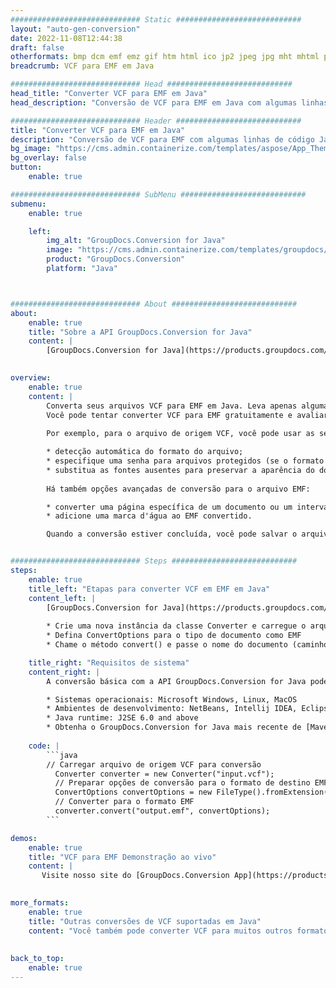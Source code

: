 ```yaml
---
############################# Static ############################
layout: "auto-gen-conversion"
date: 2022-11-08T12:44:38
draft: false
otherformats: bmp dcm emf emz gif htm html ico jp2 jpeg jpg mht mhtml png psb psd svg svgz tga tif tiff webp wmf wmz
breadcrumb: VCF para EMF em Java

############################# Head ############################
head_title: "Converter VCF para EMF em Java"
head_description: "Conversão de VCF para EMF em Java com algumas linhas de código. Converta mais de 160 formatos de arquivo usando a API de conversão de documentos do GroupDocs para Java"

############################# Header ############################
title: "Converter VCF para EMF em Java"
description: "Conversão de VCF para EMF com algumas linhas de código Java"
bg_image: "https://cms.admin.containerize.com/templates/aspose/App_Themes/V3/images/bg/header1.png"
bg_overlay: false
button:
    enable: true

############################# SubMenu ############################
submenu:
    enable: true

    left:
        img_alt: "GroupDocs.Conversion for Java"
        image: "https://cms.admin.containerize.com/templates/groupdocs/images/product-logos/90x90-noborder/groupdocs-conversion-java.png"
        product: "GroupDocs.Conversion"
        platform: "Java"



############################# About ############################
about:
    enable: true
    title: "Sobre a API GroupDocs.Conversion for Java"
    content: |
        [GroupDocs.Conversion for Java](https://products.groupdocs.com/conversion/java/) é uma API avançada de conversão de formato de arquivo para conversão entre formatos populares de imagem e documento, como Microsoft Office, OpenDocument, PDF, HTML, e-mail, CAD. e muito mais com apenas algumas linhas de código. A API nativa detecta automaticamente os formatos dos documentos originais e oferece muitas opções para personalizar os documentos convertidos. Juntamente com a função de extrair informações de um documento, ele também suporta o armazenamento em cache dos resultados da conversão para o disco local por padrão. No entanto, qualquer tipo de armazenamento em cache pode ser suportado pela implementação das interfaces apropriadas - Amazon S3, Dropbox, Google Drive, Windows Azure, Reddis ou quaisquer outras.
    

overview:
    enable: true
    content: |
        Converta seus arquivos VCF para EMF em Java. Leva apenas algumas linhas de código Java em qualquer plataforma de sua escolha, como Windows, Linux, macOS.
        Você pode tentar converter VCF para EMF gratuitamente e avaliar a qualidade dos resultados da conversão. Junto com scripts de conversão de arquivo simples, você pode tentar opções mais sofisticadas para carregar o arquivo de origem VCF e armazenar a saída EMF. 
        
        Por exemplo, para o arquivo de origem VCF, você pode usar as seguintes opções de carregamento:

        * detecção automática do formato do arquivo;
        * especifique uma senha para arquivos protegidos (se o formato de arquivo for compatível);
        * substitua as fontes ausentes para preservar a aparência do documento.
        
        Há também opções avançadas de conversão para o arquivo EMF:

        * converter uma página específica de um documento ou um intervalo de páginas;
        * adicione uma marca d'água ao EMF convertido.

        Quando a conversão estiver concluída, você pode salvar o arquivo EMF no caminho do arquivo local ou em qualquer armazenamento de terceiros, como FTP, Amazon S3, Google Drive, Dropbox etc. Observe - para converter VCF para EMF, você não precisa instalar nenhum software adicional, como MS Office, Open Office, Adobe Acrobat Reader etc.


############################# Steps ############################
steps:
    enable: true
    title_left: "Etapas para converter VCF em EMF em Java"
    content_left: |
        [GroupDocs.Conversion for Java](https://products.groupdocs.com/conversion/java/) permite que os desenvolvedores convertam facilmente o arquivo VCF para EMF com algumas linhas de código.
        
        * Crie uma nova instância da classe Converter e carregue o arquivo VCF com o caminho completo
        * Defina ConvertOptions para o tipo de documento como EMF
        * Chame o método convert() e passe o nome do documento (caminho completo) e formato (EMF) como parâmetro

    title_right: "Requisitos de sistema"
    content_right: |
        A conversão básica com a API GroupDocs.Conversion for Java pode ser feita com apenas algumas linhas de código. Nossas APIs são suportadas em todas as principais plataformas e sistemas operacionais. Antes de executar o código abaixo, certifique-se de ter os seguintes pré-requisitos instalados em seu sistema.

        * Sistemas operacionais: Microsoft Windows, Linux, MacOS
        * Ambientes de desenvolvimento: NetBeans, Intellij IDEA, Eclipse, etc.
        * Java runtime: J2SE 6.0 and above
        * Obtenha o GroupDocs.Conversion for Java mais recente de [Maven](https://repository.groupdocs.com/webapp/#/artifacts/browse/tree/General/repo/com/groupdocs/groupdocs-conversion)
         
    code: |
        ```java    
        // Carregar arquivo de origem VCF para conversão
          Converter converter = new Converter("input.vcf");
          // Preparar opções de conversão para o formato de destino EMF
          ConvertOptions convertOptions = new FileType().fromExtension("emf").getConvertOptions();
          // Converter para o formato EMF
          converter.convert("output.emf", convertOptions);
        ```

demos:
    enable: true
    title: "VCF para EMF Demonstração ao vivo"
    content: |
       Visite nosso site do [GroupDocs.Conversion App](https://products.groupdocs.app/conversion/family) e experimente a conversão de VCF para EMF agora. A demonstração gratuita tem os seguintes benefícios
          

more_formats:
    enable: true
    title: "Outras conversões de VCF suportadas em Java"
    content: "Você também pode converter VCF para muitos outros formatos de arquivo. Por favor, veja a lista abaixo."
       
       
back_to_top:
    enable: true
---
```

